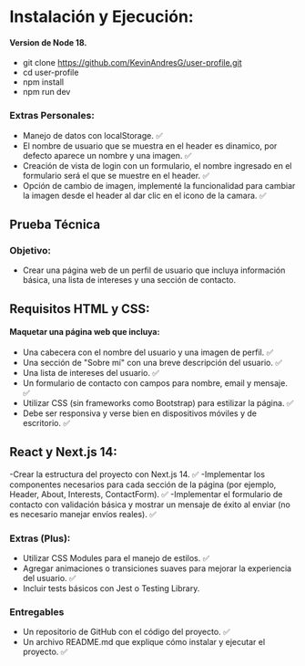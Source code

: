 # Instalación y Ejecución:

#### Version de Node 18.

- git clone https://github.com/KevinAndresG/user-profile.git
- cd user-profile
- npm install
- npm run dev

### Extras Personales:

- Manejo de datos con localStorage. ✅
- El nombre de usuario que se muestra en el header es dinamico, por defecto aparece un nombre y una imagen. ✅
- Creación de vista de login con un formulario, el nombre ingresado en el formulario será el que se muestre en el header. ✅
- Opción de cambio de imagen, implementé la funcionalidad para cambiar la imagen desde el header al dar clic en el icono de la camara. ✅

## Prueba Técnica

### Objetivo:

- Crear una página web de un perfil de usuario que incluya información básica, una lista de intereses y una sección de contacto.

## Requisitos HTML y CSS:

#### Maquetar una página web que incluya:

- Una cabecera con el nombre del usuario y una imagen de perfil. ✅
- Una sección de "Sobre mí" con una breve descripción del usuario. ✅
- Una lista de intereses del usuario. ✅
- Un formulario de contacto con campos para nombre, email y mensaje. ✅
- Utilizar CSS (sin frameworks como Bootstrap) para estilizar la página. ✅
- Debe ser responsiva y verse bien en dispositivos móviles y de escritorio. ✅

## React y Next.js 14:

-Crear la estructura del proyecto con Next.js 14. ✅
-Implementar los componentes necesarios para cada sección de la página (por ejemplo, Header, About, Interests, ContactForm). ✅
-Implementar el formulario de contacto con validación básica y mostrar un mensaje de éxito al enviar (no es necesario manejar envíos reales). ✅

### Extras (Plus):

- Utilizar CSS Modules para el manejo de estilos. ✅
- Agregar animaciones o transiciones suaves para mejorar la experiencia del usuario. ✅
- Incluir tests básicos con Jest o Testing Library.

### Entregables

- Un repositorio de GitHub con el código del proyecto. ✅
- Un archivo README.md que explique cómo instalar y ejecutar el proyecto. ✅
